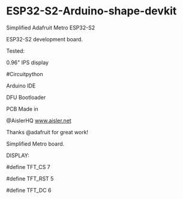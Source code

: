 # ESP32-S2-Arduino-shape-devkit
Simplified Adafruit Metro ESP32-S2

ESP32-S2 development board.

Tested:

0.96" IPS display

#Circuitpython

Arduino IDE

DFU Bootloader

PCB Made in 

@AislerHQ www.aisler.net
 
Thanks 
@adafruit for great work!

Simplified Metro board.


DISPLAY:

  #define TFT_CS         7

  #define TFT_RST        5

  #define TFT_DC         6
